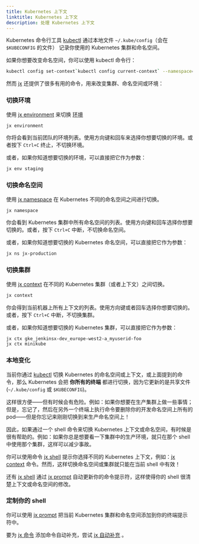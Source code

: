 ```yaml
---
title: Kubernetes 上下文
linktitle: Kubernetes 上下文
description: 处理 Kubernetes 上下文
---
```



Kubernetes 命令行工具 [kubectl](https://kubernetes.io/docs/reference/kubectl/overview/) 通过本地文件 `~/.kube/config`（会在 `$KUBECONFIG` 的文件） 记录你使用的 Kubernetes 集群和命名空间。

如果你想要改变命名空间，你可以使用 kubectl 命令行：

```sh
kubectl config set-context`kubectl config current-context` --namespace=foo
```

然而 [jx](/commands/jx/) 还提供了很多有用的命令，用来改变集群、命名空间或环境：

### 切换环境

使用 [jx environment](/commands/jx_environment/) 来切换 [环境](/zh/docs/concepts/features/#environments)

```sh
jx environment
```

你将会看到当前团队的环境列表。使用方向键和回车来选择你想要切换的环境。或者按下 `Ctrl+C` 终止，不切换环境。

或者，如果你知道想要切换的环境，可以直接把它作为参数：

```sh
jx env staging
```

### 切换命名空间

使用 [jx namespace](/commands/jx_namespace/) 在 Kubernetes 不同的命名空间之间进行切换。


```sh
jx namespace
```

你会看到 Kubernetes 集群中所有命名空间的列表。使用方向键和回车选择你想要切换的。或者，按下 `Ctrl+C` 中断，不切换命名空间。

或者，如果你知道想要切换的 Kubernetes 命名空间，可以直接把它作为参数：

```sh
jx ns jx-production
```

### 切换集群

使用 [jx context](/commands/jx_context/) 在不同的 Kubernetes 集群（或者上下文）之间切换。

```sh
jx context
```

你会得到当前机器上所有上下文的列表。使用方向键或者回车选择你想要切换的。或者，按下 `Ctrl+C` 中断，不切换集群。

或者，如果你知道想要切换的 Kubernetes 集群，可以直接把它作为参数：

```sh
jx ctx gke_jenkinsx-dev_europe-west2-a_myuserid-foo
jx ctx minikube
```

### 本地变化

当前你通过 [kubectl](https://kubernetes.io/docs/reference/kubectl/overview/) 切换 Kubernetes 的命名空间或上下文，或上面提到的命令，那么 Kubernetes 会把 **你所有的终端** 都进行切换，因为它更新的是共享文件 (`~/.kube/config` 或 `$KUBECONFIG`)。

这样很方便——但有时候会有危险。例如：如果你想要在生产集群上做一些事情；但是，忘记了，然后在另外一个终端上执行命令要删除你的开发命名空间上所有的 pod——但是你忘记来刚刚切换到来生产命名空间上！

因此，如果通过一个 shell 命令来切换 Kubernetes 上下文或命名空间，有时候是很有帮助的。例如：如果你总是想要看一下集群中的生产环境，就只在那个 shell 中使用那个集群，这样可以减少事故。

你可以使用命令 [jx shell](/commands/jx_shell/) 提示你选择不同的 Kubernetes 上下文，例如：[jx context](/commands/jx_context/) 命令。然而，这样切换命名空间或集群就只能在当前 shell 中有效！

还有 [jx shell](/commands/jx_shell/) 通过 [jx prompt](/commands/jx_prompt/) 自动更新你的命令提示符，这样使得你的 shell 很清楚上下文或命名空间的修改。

### 定制你的 shell

你可以使用 [jx prompt](/commands/jx_prompt/) 把当前 Kubernetes 集群和命名空间添加到你的终端提示符中。

要为 [jx 命令](/commands/jx/) 添加命令自动补充，尝试 [jx 自动补充](/commands/jx_completion/) 。



